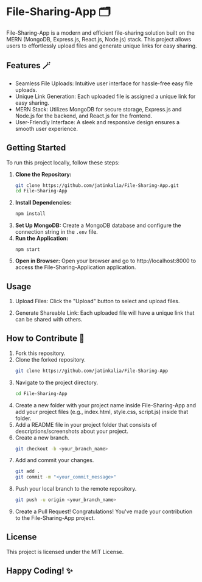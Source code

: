 # File-Sharing-App 🗂️
File-Sharing-App is a modern and efficient file-sharing solution built on the MERN (MongoDB, Express.js, React.js, Node.js) stack. This project allows users to effortlessly upload files and generate unique links for easy sharing.

## Features 🪄
- Seamless File Uploads: Intuitive user interface for hassle-free easy file uploads.
- Unique Link Generation: Each uploaded file is assigned a unique link for easy sharing.
- MERN Stack: Utilizes MongoDB for secure storage, Express.js and Node.js for the backend, and React.js for the frontend.
- User-Friendly Interface: A sleek and responsive design ensures a smooth user experience.

## Getting Started

To run this project locally, follow these steps:

1. **Clone the Repository:**
   ```bash
   git clone https://github.com/jatinkalia/File-Sharing-App.git
   cd File-Sharing-App
2. **Install Dependencies:**
   ```bash
   npm install
3. **Set Up MongoDB:**
   Create a MongoDB database and configure the connection string in the `.env` file.
4. **Run the Application:**
   ```bash'
   npm start
5. **Open in Browser:**
   Open your browser and go to http://localhost:8000 to access the File-Sharing-Application application.

## Usage
1. Upload Files:
   Click the "Upload" button to select and upload files.

2. Generate Shareable Link:
   Each uploaded file will have a unique link that can be shared with others.

## How to Contribute 🚀

1. Fork this repository.
2. Clone the forked repository.
   ```bash
   git clone https://github.com/jatinkalia/File-Sharing-App
3. Navigate to the project directory.
   ```bash
   cd File-Sharing-App
4. Create a new folder with your project name inside File-Sharing-App and add your project files (e.g., index.html, style.css, script.js) inside that folder.
5. Add a README file in your project folder that consists of descriptions/screenshots about your project.
6. Create a new branch.
   ```bash
   git checkout -b <your_branch_name>
7. Add and commit your changes.
   ```bash
   git add .
   git commit -m "<your_commit_message>"
8. Push your local branch to the remote repository.
   ```bash
   git push -u origin <your_branch_name>
9. Create a Pull Request!
   Congratulations! You've made your contribution to the File-Sharing-App project.
   

## License
This project is licensed under the MIT License.

## Happy Coding! ✨

